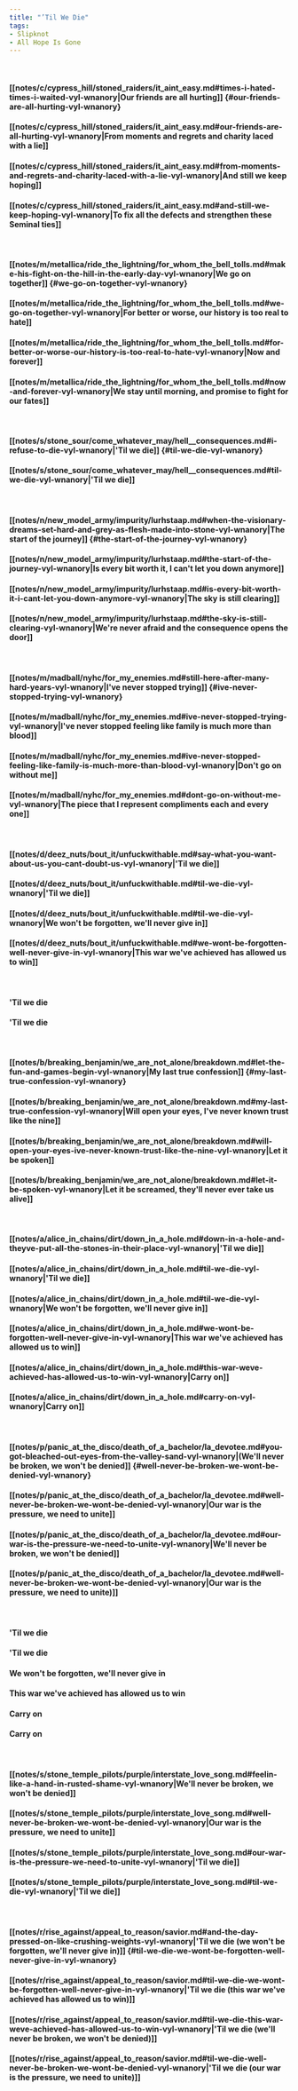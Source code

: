 ```yaml
---
title: "’Til We Die"
tags:
- Slipknot
- All Hope Is Gone
---
```

&nbsp;
#### [[notes/c/cypress_hill/stoned_raiders/it_aint_easy.md#times-i-hated-times-i-waited-vyl-wnanory|Our friends are all hurting]] {#our-friends-are-all-hurting-vyl-wnanory}
#### [[notes/c/cypress_hill/stoned_raiders/it_aint_easy.md#our-friends-are-all-hurting-vyl-wnanory|From moments and regrets and charity laced with a lie]]
#### [[notes/c/cypress_hill/stoned_raiders/it_aint_easy.md#from-moments-and-regrets-and-charity-laced-with-a-lie-vyl-wnanory|And still we keep hoping]]
#### [[notes/c/cypress_hill/stoned_raiders/it_aint_easy.md#and-still-we-keep-hoping-vyl-wnanory|To fix all the defects and strengthen these Seminal ties]]
&nbsp;
#### [[notes/m/metallica/ride_the_lightning/for_whom_the_bell_tolls.md#make-his-fight-on-the-hill-in-the-early-day-vyl-wnanory|We go on together]] {#we-go-on-together-vyl-wnanory}
#### [[notes/m/metallica/ride_the_lightning/for_whom_the_bell_tolls.md#we-go-on-together-vyl-wnanory|For better or worse, our history is too real to hate]]
#### [[notes/m/metallica/ride_the_lightning/for_whom_the_bell_tolls.md#for-better-or-worse-our-history-is-too-real-to-hate-vyl-wnanory|Now and forever]]
#### [[notes/m/metallica/ride_the_lightning/for_whom_the_bell_tolls.md#now-and-forever-vyl-wnanory|We stay until morning, and promise to fight for our fates]]
&nbsp;
#### [[notes/s/stone_sour/come_whatever_may/hell__consequences.md#i-refuse-to-die-vyl-wnanory|'Til we die]] {#til-we-die-vyl-wnanory}
#### [[notes/s/stone_sour/come_whatever_may/hell__consequences.md#til-we-die-vyl-wnanory|'Til we die]]
&nbsp;
#### [[notes/n/new_model_army/impurity/lurhstaap.md#when-the-visionary-dreams-set-hard-and-grey-as-flesh-made-into-stone-vyl-wnanory|The start of the journey]] {#the-start-of-the-journey-vyl-wnanory}
#### [[notes/n/new_model_army/impurity/lurhstaap.md#the-start-of-the-journey-vyl-wnanory|Is every bit worth it, I can't let you down anymore]]
#### [[notes/n/new_model_army/impurity/lurhstaap.md#is-every-bit-worth-it-i-cant-let-you-down-anymore-vyl-wnanory|The sky is still clearing]]
#### [[notes/n/new_model_army/impurity/lurhstaap.md#the-sky-is-still-clearing-vyl-wnanory|We're never afraid and the consequence opens the door]]
&nbsp;
#### [[notes/m/madball/nyhc/for_my_enemies.md#still-here-after-many-hard-years-vyl-wnanory|I've never stopped trying]] {#ive-never-stopped-trying-vyl-wnanory}
#### [[notes/m/madball/nyhc/for_my_enemies.md#ive-never-stopped-trying-vyl-wnanory|I've never stopped feeling like family is much more than blood]]
#### [[notes/m/madball/nyhc/for_my_enemies.md#ive-never-stopped-feeling-like-family-is-much-more-than-blood-vyl-wnanory|Don't go on without me]]
#### [[notes/m/madball/nyhc/for_my_enemies.md#dont-go-on-without-me-vyl-wnanory|The piece that I represent compliments each and every one]]
&nbsp;
#### [[notes/d/deez_nuts/bout_it/unfuckwithable.md#say-what-you-want-about-us-you-cant-doubt-us-vyl-wnanory|'Til we die]]
#### [[notes/d/deez_nuts/bout_it/unfuckwithable.md#til-we-die-vyl-wnanory|'Til we die]]
#### [[notes/d/deez_nuts/bout_it/unfuckwithable.md#til-we-die-vyl-wnanory|We won't be forgotten, we'll never give in]]
#### [[notes/d/deez_nuts/bout_it/unfuckwithable.md#we-wont-be-forgotten-well-never-give-in-vyl-wnanory|This war we've achieved has allowed us to win]]
&nbsp;
#### 'Til we die
#### 'Til we die
&nbsp;
#### [[notes/b/breaking_benjamin/we_are_not_alone/breakdown.md#let-the-fun-and-games-begin-vyl-wnanory|My last true confession]] {#my-last-true-confession-vyl-wnanory}
#### [[notes/b/breaking_benjamin/we_are_not_alone/breakdown.md#my-last-true-confession-vyl-wnanory|Will open your eyes, I've never known trust like the nine]]
#### [[notes/b/breaking_benjamin/we_are_not_alone/breakdown.md#will-open-your-eyes-ive-never-known-trust-like-the-nine-vyl-wnanory|Let it be spoken]]
#### [[notes/b/breaking_benjamin/we_are_not_alone/breakdown.md#let-it-be-spoken-vyl-wnanory|Let it be screamed, they'll never ever take us alive]]
&nbsp;
#### [[notes/a/alice_in_chains/dirt/down_in_a_hole.md#down-in-a-hole-and-theyve-put-all-the-stones-in-their-place-vyl-wnanory|'Til we die]]
#### [[notes/a/alice_in_chains/dirt/down_in_a_hole.md#til-we-die-vyl-wnanory|'Til we die]]
#### [[notes/a/alice_in_chains/dirt/down_in_a_hole.md#til-we-die-vyl-wnanory|We won't be forgotten, we'll never give in]]
#### [[notes/a/alice_in_chains/dirt/down_in_a_hole.md#we-wont-be-forgotten-well-never-give-in-vyl-wnanory|This war we've achieved has allowed us to win]]
#### [[notes/a/alice_in_chains/dirt/down_in_a_hole.md#this-war-weve-achieved-has-allowed-us-to-win-vyl-wnanory|Carry on]]
#### [[notes/a/alice_in_chains/dirt/down_in_a_hole.md#carry-on-vyl-wnanory|Carry on]]
&nbsp;
#### [[notes/p/panic_at_the_disco/death_of_a_bachelor/la_devotee.md#you-got-bleached-out-eyes-from-the-valley-sand-vyl-wnanory|(We'll never be broken, we won't be denied]] {#well-never-be-broken-we-wont-be-denied-vyl-wnanory}
#### [[notes/p/panic_at_the_disco/death_of_a_bachelor/la_devotee.md#well-never-be-broken-we-wont-be-denied-vyl-wnanory|Our war is the pressure, we need to unite]]
#### [[notes/p/panic_at_the_disco/death_of_a_bachelor/la_devotee.md#our-war-is-the-pressure-we-need-to-unite-vyl-wnanory|We'll never be broken, we won't be denied]]
#### [[notes/p/panic_at_the_disco/death_of_a_bachelor/la_devotee.md#well-never-be-broken-we-wont-be-denied-vyl-wnanory|Our war is the pressure, we need to unite)]]
&nbsp;
#### 'Til we die
#### 'Til we die
#### We won't be forgotten, we'll never give in
#### This war we've achieved has allowed us to win
#### Carry on
#### Carry on
&nbsp;
#### [[notes/s/stone_temple_pilots/purple/interstate_love_song.md#feelin-like-a-hand-in-rusted-shame-vyl-wnanory|We'll never be broken, we won't be denied]]
#### [[notes/s/stone_temple_pilots/purple/interstate_love_song.md#well-never-be-broken-we-wont-be-denied-vyl-wnanory|Our war is the pressure, we need to unite]]
#### [[notes/s/stone_temple_pilots/purple/interstate_love_song.md#our-war-is-the-pressure-we-need-to-unite-vyl-wnanory|'Til we die]]
#### [[notes/s/stone_temple_pilots/purple/interstate_love_song.md#til-we-die-vyl-wnanory|'Til we die]]
&nbsp;
#### [[notes/r/rise_against/appeal_to_reason/savior.md#and-the-day-pressed-on-like-crushing-weights-vyl-wnanory|'Til we die (we won't be forgotten, we'll never give in)]] {#til-we-die-we-wont-be-forgotten-well-never-give-in-vyl-wnanory}
#### [[notes/r/rise_against/appeal_to_reason/savior.md#til-we-die-we-wont-be-forgotten-well-never-give-in-vyl-wnanory|'Til we die (this war we've achieved has allowed us to win)]]
#### [[notes/r/rise_against/appeal_to_reason/savior.md#til-we-die-this-war-weve-achieved-has-allowed-us-to-win-vyl-wnanory|'Til we die (we'll never be broken, we won't be denied)]]
#### [[notes/r/rise_against/appeal_to_reason/savior.md#til-we-die-well-never-be-broken-we-wont-be-denied-vyl-wnanory|'Til we die (our war is the pressure, we need to unite)]]
